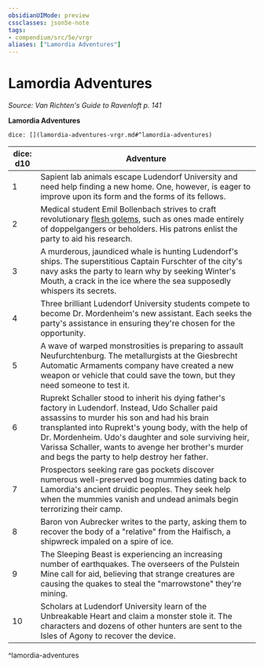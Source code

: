 ```yaml
---
obsidianUIMode: preview
cssclasses: json5e-note
tags:
- compendium/src/5e/vrgr
aliases: ["Lamordia Adventures"]
---
```

# Lamordia Adventures
*Source: Van Richten's Guide to Ravenloft p. 141* 

**Lamordia Adventures**

`dice: [](lamordia-adventures-vrgr.md#^lamordia-adventures)`

| dice: d10 | Adventure |
|-----------|-----------|
| 1 | Sapient lab animals escape Ludendorf University and need help finding a new home. One, however, is eager to improve upon its form and the forms of its fellows. |
| 2 | Medical student Emil Bollenbach strives to craft revolutionary [flesh golems](Mechanics/bestiary/construct/flesh-golem.md), such as ones made entirely of doppelgangers or beholders. His patrons enlist the party to aid his research. |
| 3 | A murderous, jaundiced whale is hunting Ludendorf's ships. The superstitious Captain Furschter of the city's navy asks the party to learn why by seeking Winter's Mouth, a crack in the ice where the sea supposedly whispers its secrets. |
| 4 | Three brilliant Ludendorf University students compete to become Dr. Mordenheim's new assistant. Each seeks the party's assistance in ensuring they're chosen for the opportunity. |
| 5 | A wave of warped monstrosities is preparing to assault Neufurchtenburg. The metallurgists at the Giesbrecht Automatic Armaments company have created a new weapon or vehicle that could save the town, but they need someone to test it. |
| 6 | Ruprekt Schaller stood to inherit his dying father's factory in Ludendorf. Instead, Udo Schaller paid assassins to murder his son and had his brain transplanted into Ruprekt's young body, with the help of Dr. Mordenheim. Udo's daughter and sole surviving heir, Varissa Schaller, wants to avenge her brother's murder and begs the party to help destroy her father. |
| 7 | Prospectors seeking rare gas pockets discover numerous well-preserved bog mummies dating back to Lamordia's ancient druidic peoples. They seek help when the mummies vanish and undead animals begin terrorizing their camp. |
| 8 | Baron von Aubrecker writes to the party, asking them to recover the body of a "relative" from the Haifisch, a shipwreck impaled on a spire of ice. |
| 9 | The Sleeping Beast is experiencing an increasing number of earthquakes. The overseers of the Pulstein Mine call for aid, believing that strange creatures are causing the quakes to steal the "marrowstone" they're mining. |
| 10 | Scholars at Ludendorf University learn of the Unbreakable Heart and claim a monster stole it. The characters and dozens of other hunters are sent to the Isles of Agony to recover the device. |
^lamordia-adventures